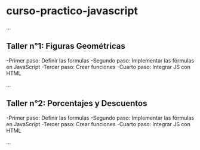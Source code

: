 # curso-practico-javascript

...

## Taller n°1: Figuras Geométricas

-Primer paso: Definir las formulas
-Segundo paso: Implementar las fórmulas en JavaScript
-Tercer paso: Crear funciones
-Cuarto paso: Integrar JS con HTML

...

## Taller n°2: Porcentajes y Descuentos

-Primer paso: Definir las formulas
-Segundo paso: Implementar las fórmulas en JavaScript
-Tercer paso: Crear funciones
-Cuarto paso: Integrar JS con HTML

...